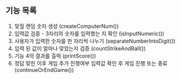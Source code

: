 ## 기능 목록

1. 맞힐 랜덤 숫자 생성 (createComputerNum())
2. 입력값 검증 - 3자리의 숫자를 입력했는 지 확인 (isInputNumeric())
3. 사용자가 입력한 숫자를 한 자리씩 나누기 (separateNumberIntoDigit())
4. 입력 된 값이 얼마나 맞았는지 검증 (countStrikeAndBall())
5. 기능 4의 결과를 출력 (printScore())
6. 정답 맞힌 이후 게임 추가 진행여부 입력값 확인 후 게임 진행 또는 종료(continueOrEndGame()) 